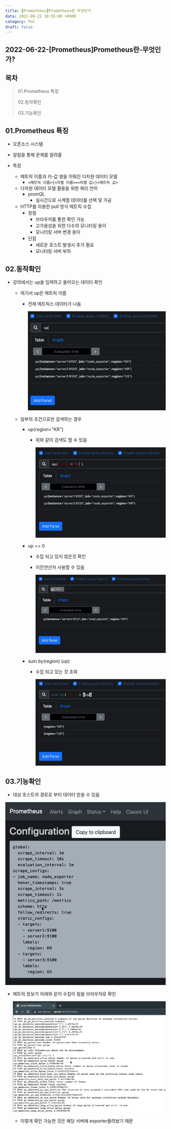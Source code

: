 ```yaml
---
title: [Prometheus]Prometheus란 무엇인가
data: 2022-06-22 10:55:00 +0900
category: PoC
draft: false
---
```


## 2022-06-22-[Prometheus]Prometheus란-무엇인가?

## 목차

>01.Prometheus 특징
>
>02.동작확인
>
>03.기능확인

## 01.Prometheus 특징

- 오픈소스 시스템
- 알람을 통해 문제를 알려줌

- 특징
  - 메트릭 이름과 키-값 쌍을 이뤄진 다차원 데이터 모델
    - `<메트릭 이름>{<라벨 이름>=<라벨 값>}<메트릭 값>`
  - 다차원 데이터 모델 활용을 위한 쿼리 언어
    - promQL
      - 실시간으로 시계열 데이터를 선택 및 가공
  - HTTP를 이용한 pull 방식 메트릭 수집
    - 장점
      - 브라우저를 통한 확인 가능
      - 고가용성을 위한 다수의 모니터링 용이
      - 모니터링 서버 변경 용이
    - 단점
      - 새로운 호스트 발생시 추가 필요
      - 모니터링 서버 부하

## 02.동작확인

- 강의에서는 up을 입력하고 들어오는 데이터 확인

  - 여기서 up은 메트릭 이름

    - 전체 메트릭스 데이터가 나옴

      ![image-20220622112220460](../../assets/img/post/2022-06-22-[Prometheus]Prometheus란-무엇인가/image-20220622112220460.png)

  - 일부의 조건으로만 검색하는 경우

    - up{region="KR"}

      - 위와 같이 검색도 할 수 있음

        ![image-20220622112236032](../../assets/img/post/2022-06-22-[Prometheus]Prometheus란-무엇인가/image-20220622112236032.png)

    - up == 0

      - 수집 되고 있지 않은것 확인

      - 이진연산자 사용할 수 있음

        ![image-20220622112257244](../../assets/img/post/2022-06-22-[Prometheus]Prometheus란-무엇인가/image-20220622112257244.png)

    - sum by(region) (up)

      - 수집 되고 있는 것 조회

        ![image-20220622112312552](../../assets/img/post/2022-06-22-[Prometheus]Prometheus란-무엇인가/image-20220622112312552.png)

## 03.기능확인

- 대상 호스트의 경로로 부터 데이터 받을 수 있음

![image-20220622112353831](../../assets/img/post/2022-06-22-[Prometheus]Prometheus란-무엇인가/image-20220622112353831.png)

- 메트릭 정보가 아래와 같이 수집이 됨을 브라우저로 확인

  ![image-20220622112426566](../../assets/img/post/2022-06-22-[Prometheus]Prometheus란-무엇인가/image-20220622112426566-16558646669391.png)

  - 이렇게 확인 가능한 것은 해당 서버에 exporter올려놨기 때문

